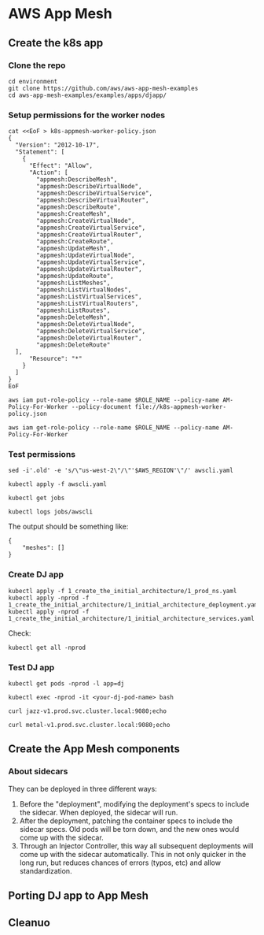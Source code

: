 # AWS App Mesh

## Create the k8s app

### Clone the repo

```
cd environment
git clone https://github.com/aws/aws-app-mesh-examples
cd aws-app-mesh-examples/examples/apps/djapp/
```

### Setup permissions for the worker nodes

```
cat <<EoF > k8s-appmesh-worker-policy.json
{
  "Version": "2012-10-17",
  "Statement": [
    {
      "Effect": "Allow",
      "Action": [
        "appmesh:DescribeMesh",
        "appmesh:DescribeVirtualNode",
        "appmesh:DescribeVirtualService",
        "appmesh:DescribeVirtualRouter",
        "appmesh:DescribeRoute",
        "appmesh:CreateMesh",
        "appmesh:CreateVirtualNode",
        "appmesh:CreateVirtualService",
        "appmesh:CreateVirtualRouter",
        "appmesh:CreateRoute",
        "appmesh:UpdateMesh",
        "appmesh:UpdateVirtualNode",
        "appmesh:UpdateVirtualService",
        "appmesh:UpdateVirtualRouter",
        "appmesh:UpdateRoute",
        "appmesh:ListMeshes",
        "appmesh:ListVirtualNodes",
        "appmesh:ListVirtualServices",
        "appmesh:ListVirtualRouters",
        "appmesh:ListRoutes",
        "appmesh:DeleteMesh",
        "appmesh:DeleteVirtualNode",
        "appmesh:DeleteVirtualService",
        "appmesh:DeleteVirtualRouter",
        "appmesh:DeleteRoute"
  ],
      "Resource": "*"
    }
  ]
}
EoF
```

```
aws iam put-role-policy --role-name $ROLE_NAME --policy-name AM-Policy-For-Worker --policy-document file://k8s-appmesh-worker-policy.json

aws iam get-role-policy --role-name $ROLE_NAME --policy-name AM-Policy-For-Worker
```

### Test permissions

```
sed -i'.old' -e 's/\"us-west-2\"/\"'$AWS_REGION'\"/' awscli.yaml
```
```
kubectl apply -f awscli.yaml
```

```
kubectl get jobs
```

```
kubectl logs jobs/awscli
```

The output should be something like:
```
{
    "meshes": []
}
```

### Create DJ app

```
kubectl apply -f 1_create_the_initial_architecture/1_prod_ns.yaml
kubectl apply -nprod -f 1_create_the_initial_architecture/1_initial_architecture_deployment.yaml
kubectl apply -nprod -f 1_create_the_initial_architecture/1_initial_architecture_services.yaml
```

Check:
```
kubectl get all -nprod
```

### Test DJ app

```
kubectl get pods -nprod -l app=dj
```

```
kubectl exec -nprod -it <your-dj-pod-name> bash
```

```
curl jazz-v1.prod.svc.cluster.local:9080;echo

curl metal-v1.prod.svc.cluster.local:9080;echo
```

## Create the App Mesh components

### About sidecars

They can be deployed in three different ways:

1. Before the "deployment", modifying the deployment's specs to include the sidecar. When deployed, the sidecar will run.
2. After the deployment, patching the container specs to include the sidecar specs. Old pods will be torn down, and the new ones would come up with the sidecar.
3. Through an Injector Controller, this way all subsequent deployments will come up with the sidecar automatically. This in not only quicker in the long run, but reduces chances of errors (typos, etc) and allow standardization.




## Porting DJ app to App Mesh


## Cleanuo